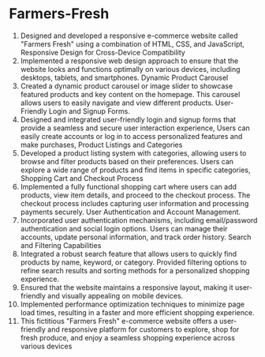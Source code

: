 # Farmers-Fresh
1. Designed and developed a responsive e-commerce website called "Farmers Fresh" using a combination of HTML, CSS, and JavaScript, Responsive Design for Cross-Device Compatibility
2. Implemented a responsive web design approach to ensure that the website looks and functions optimally on various devices, including desktops, tablets, and smartphones.
Dynamic Product Carousel
3. Created a dynamic product carousel or image slider to showcase featured products and key content on the homepage. This carousel allows users to easily navigate and view different products.
User-Friendly Login and Signup Forms.
4. Designed and integrated user-friendly login and signup forms that provide a seamless and secure user interaction experience, Users can easily create accounts or log in to access personalized features and make purchases, Product Listings and Categories
5. Developed a product listing system with categories, allowing users to browse and filter products based on their preferences. Users can explore a wide range of products and find items in specific categories, Shopping Cart and Checkout Process
6. Implemented a fully functional shopping cart where users can add products, view item details, and proceed to the checkout process. The checkout process includes capturing user information and processing payments securely.
User Authentication and Account Management.
7. Incorporated user authentication mechanisms, including email/password authentication and social login options. Users can manage their accounts, update personal information, and track order history. Search and Filtering Capabilities
8. Integrated a robust search feature that allows users to quickly find products by name, keyword, or category. Provided filtering options to refine search results and sorting methods for a personalized shopping experience.
9. Ensured that the website maintains a responsive layout, making it user-friendly and visually appealing on mobile devices.
10. Implemented performance optimization techniques to minimize page load times, resulting in a faster and more efficient shopping experience.
11. This fictitious "Farmers Fresh" e-commerce website offers a user-friendly and responsive platform for customers to explore, shop for fresh produce, and enjoy a seamless shopping experience across various devices
